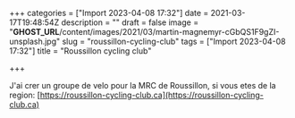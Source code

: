 +++
categories = ["Import 2023-04-08 17:32"]
date = 2021-03-17T19:48:54Z
description = ""
draft = false
image = "__GHOST_URL__/content/images/2021/03/martin-magnemyr-cGbQS1F9gZI-unsplash.jpg"
slug = "roussillon-cycling-club"
tags = ["Import 2023-04-08 17:32"]
title = "Roussillon cycling club"

+++


J'ai crer un groupe de velo pour la MRC de Roussillon, si vous etes de la region: [https://roussillon-cycling-club.ca](https://roussillon-cycling-club.ca)

